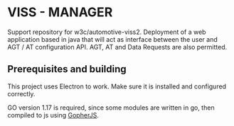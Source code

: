 # VISS - MANAGER
Support repository for w3c/automotive-viss2. 
Deployment of a web application based in java that will act as interface between the user and AGT / AT configuration API. AGT, AT and Data Requests are also permitted.

## Prerequisites and building
This project uses Electron to work. Make sure it is installed and configured correctly.

GO version 1.17 is required, since some modules are written in go, then compiled to js using <a href="https://github.com/gopherjs/gopherjs">GopherJS</a>.
